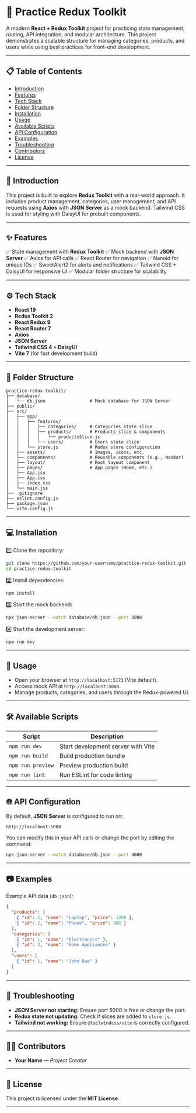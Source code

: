 

# 🛒 Practice Redux Toolkit

A modern **React + Redux Toolkit** project for practicing state management, routing, API integration, and modular architecture. This project demonstrates a scalable structure for managing categories, products, and users while using best practices for front-end development.

---

## 📋 Table of Contents

* [Introduction](#introduction)
* [Features](#features)
* [Tech Stack](#tech-stack)
* [Folder Structure](#folder-structure)
* [Installation](#installation)
* [Usage](#usage)
* [Available Scripts](#available-scripts)
* [API Configuration](#api-configuration)
* [Examples](#examples)
* [Troubleshooting](#troubleshooting)
* [Contributors](#contributors)
* [License](#license)

---

## 📖 Introduction

This project is built to explore **Redux Toolkit** with a real-world approach. It includes product management, categories, user management, and API requests using **Axios** with **JSON Server** as a mock backend. Tailwind CSS is used for styling with DaisyUI for prebuilt components.

---

## ✨ Features

✅ State management with **Redux Toolkit**
✅ Mock backend with **JSON Server**
✅ Axios for API calls
✅ React Router for navigation
✅ Nanoid for unique IDs
✅ SweetAlert2 for alerts and notifications
✅ Tailwind CSS + DaisyUI for responsive UI
✅ Modular folder structure for scalability

---

## ⚙️ Tech Stack

* **React 19**
* **Redux Toolkit 2**
* **React Redux 9**
* **React Router 7**
* **Axios**
* **JSON Server**
* **Tailwind CSS 4 + DaisyUI**
* **Vite 7** (for fast development build)

---

## 📂 Folder Structure

```
practice-redux-toolkit/
├── database/
│   └── db.json                 # Mock database for JSON Server
├── public/
├── src/
│   ├── app/
│   │   ├── features/
│   │   │   ├── categories/     # Categories state slice
│   │   │   ├── products/       # Products slice & components
│   │   │   │   └── productsSlice.js
│   │   │   └── users/          # Users state slice
│   │   └── store.js            # Redux store configuration
│   ├── assets/                 # Images, icons, etc.
│   ├── components/             # Reusable components (e.g., Navbar)
│   ├── layout/                 # Root layout component
│   ├── pages/                  # App pages (Home, etc.)
│   ├── App.jsx
│   ├── App.css
│   ├── index.css
│   └── main.jsx
├── .gitignore
├── eslint.config.js
├── package.json
└── vite.config.js
```

---

## 💻 Installation

1️⃣ Clone the repository:

```bash
git clone https://github.com/your-username/practice-redux-toolkit.git
cd practice-redux-toolkit
```

2️⃣ Install dependencies:

```bash
npm install
```

3️⃣ Start the mock backend:

```bash
npx json-server --watch database/db.json --port 5000
```

4️⃣ Start the development server:

```bash
npm run dev
```

---

## 🚀 Usage

* Open your browser at `http://localhost:5173` (Vite default).
* Access mock API at `http://localhost:5000`.
* Manage products, categories, and users through the Redux-powered UI.

---

## 🛠️ Available Scripts

| Script            | Description                        |
| ----------------- | ---------------------------------- |
| `npm run dev`     | Start development server with Vite |
| `npm run build`   | Build production bundle            |
| `npm run preview` | Preview production build           |
| `npm run lint`    | Run ESLint for code linting        |

---

## 🌐 API Configuration

By default, **JSON Server** is configured to run on:

```plaintext
http://localhost:5000
```

You can modify this in your API calls or change the port by editing the command:

```bash
npx json-server --watch database/db.json --port 4000
```

---

## 📷 Examples

Example API data (`db.json`):

```json
{
  "products": [
    { "id": 1, "name": "Laptop", "price": 1200 },
    { "id": 2, "name": "Phone", "price": 800 }
  ],
  "categories": [
    { "id": 1, "name": "Electronics" },
    { "id": 2, "name": "Home Appliances" }
  ],
  "users": [
    { "id": 1, "name": "John Doe" }
  ]
}
```

---

## 🐞 Troubleshooting

* **JSON Server not starting:** Ensure port 5000 is free or change the port.
* **Redux state not updating:** Check if slices are added to `store.js`.
* **Tailwind not working:** Ensure `@tailwindcss/vite` is correctly configured.

---

## 👨‍💻 Contributors

* **Your Name** — *Project Creator*

---

## 📄 License

This project is licensed under the **MIT License**.

---

